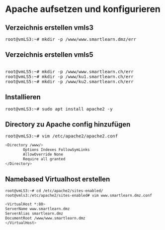 # Apache aufsetzen und konfigurieren


## Verzeichnis erstellen vmls3
<pre>
root@vmLS3:~# mkdir -p /www/www.smartlearn.dmz/err
</pre>

## Verzeichnis erstellen vmls5
<pre> 
root@vmLS5:~# mkdir -p /www/www.smartlearn.ch/err
root@vmLS5:~# mkdir -p /www/ku1.smartlearn.ch/err
root@vmLS5:~# mkdir -p /www/ku2.smartlearn.ch/err
</pre>

## Installieren
<pre>
root@vmLS3:~# sudo apt install apache2 -y
</pre>

## Directory zu Apache config hinzufügen
<pre>
root@vmLS3:~# vim /etc/apache2/apache2.conf
</pre>

```bash
<Directory /www/>
        Options Indexes FollowSymLinks
        AllowOverride None
        Require all granted
</Directory>
```

## Namebased Virtualhost erstellen
```bash
root@vmLS3:~# cd /etc/apache2/sites-enabled/
root@vmls3:/etc/apache2/sites-enabled# vim www.smartlearn.dmz.conf
```
```bash
<VirtualHost *:80>
ServerName www.smartlearn.dmz
ServerAlias smartlearn.dmz
DocumentRoot /www/www.smartlearn.dmz
</VirtualHost>
```
